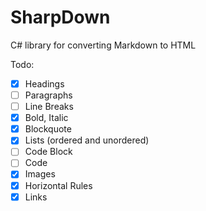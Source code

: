 # SharpDown

C# library for converting Markdown to HTML

Todo:
- [x] Headings
- [ ] Paragraphs
- [ ] Line Breaks
- [x] Bold, Italic
- [x] Blockquote
- [x] Lists (ordered and unordered)
- [ ] Code Block
- [ ] Code
- [x] Images
- [x] Horizontal Rules
- [x] Links
